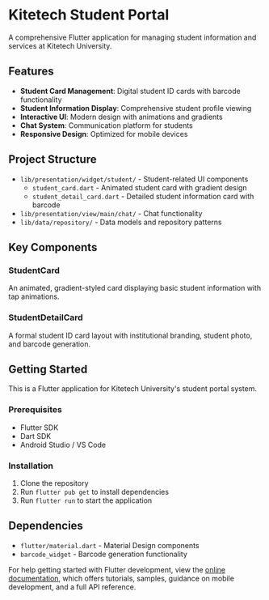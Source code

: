 # Kitetech Student Portal

A comprehensive Flutter application for managing student information and services at Kitetech University.

## Features

- **Student Card Management**: Digital student ID cards with barcode functionality
- **Student Information Display**: Comprehensive student profile viewing
- **Interactive UI**: Modern design with animations and gradients
- **Chat System**: Communication platform for students
- **Responsive Design**: Optimized for mobile devices

## Project Structure

- `lib/presentation/widget/student/` - Student-related UI components
  - `student_card.dart` - Animated student card with gradient design
  - `student_detail_card.dart` - Detailed student information card with barcode
- `lib/presentation/view/main/chat/` - Chat functionality
- `lib/data/repository/` - Data models and repository patterns

## Key Components

### StudentCard
An animated, gradient-styled card displaying basic student information with tap animations.

### StudentDetailCard
A formal student ID card layout with institutional branding, student photo, and barcode generation.

## Getting Started

This is a Flutter application for Kitetech University's student portal system.

### Prerequisites
- Flutter SDK
- Dart SDK
- Android Studio / VS Code

### Installation
1. Clone the repository
2. Run `flutter pub get` to install dependencies
3. Run `flutter run` to start the application

## Dependencies

- `flutter/material.dart` - Material Design components
- `barcode_widget` - Barcode generation functionality

For help getting started with Flutter development, view the
[online documentation](https://docs.flutter.dev/), which offers tutorials,
samples, guidance on mobile development, and a full API reference.

